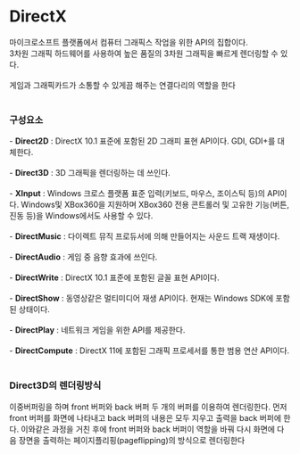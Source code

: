 # DirectX
마이크로소프트 플랫폼에서 컴퓨터 그래픽스 작업을 위한 API의 집합이다.<br>
3차원 그래픽 하드웨어를 사용하여 높은 품질의 3차원 그래픽을 빠르게 렌더링할 수 있다.<br><br>
게임과 그래픽카드가 소통할 수 있게끔 해주는 연결다리의 역할을 한다<br><br>
<h3>구성요소</h3>
- <b>Direct2D</b> : DirectX 10.1 표준에 포함된 2D 그래피 표현 API이다. GDI, GDI+를 대체한다.<br><br>
- <b>Direct3D</b> : 3D 그래픽을 렌더링하는 데 쓰인다.<br><br>
- <b>XInput</b> : Windows 크로스 플랫폼 표준 입력(키보드, 마우스, 조이스틱 등)의 API이다. Windows및 XBox360을 지원하며   XBox360 전용 콘트롤러 및 고유한 기능(버튼, 진동 등)을 Windows에서도 사용할 수 있다.<br><br>
- <b>DirectMusic</b> : 다이렉트 뮤직 프로듀서에 의해 만들어지는 사운드 트랙 재생이다.<br><br>
- <b>DirectAudio</b> : 게임 중 음향 효과에 쓰인다. <br><br>
- <b>DirectWrite</b> : DirectX 10.1 표준에 포함된 글꼴 표현 API이다.<br><br>
- <b>DirectShow</b> : 동영상같은 멀티미디어 재생 API이다. 현재는 Windows SDK에 포함된 상태이다.<br><br>
- <b>DirectPlay</b> : 네트워크 게임을 위한 API를 제공한다.<br><br>
- <b>DirectCompute</b> : DirectX 11에 포함된 그래픽 프로세서를 통한 범용 연산 API이다.<br><br>

<h3>Direct3D의 렌더링방식</h3>
이중버퍼링을 하며 front 버퍼와 back 버퍼 두 개의 버퍼를 이용하여 렌더링한다. 먼저 front 버퍼를 화면에 나타내고 back 버퍼의 내용은 모두 지우고 출력을 back 버퍼에 한다. 이와같은 과정을 거친 후에 front 버퍼와 back 버퍼이 역할을 바꿔 다시 화면에 다음 장면을 출력하는 페이지플리핑(pageflipping)의 방식으로 렌더링한다<br><br>

